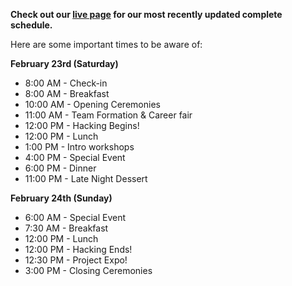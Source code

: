 **Check out our  [live page](https://live.hackcu.org/schedule/) for our most recently updated complete schedule.**


Here are some important times to be aware of:

**February 23rd (Saturday)**

- 8:00 AM - Check-in
- 8:00 AM - Breakfast
- 10:00 AM - Opening Ceremonies
- 11:00 AM - Team Formation & Career fair
- 12:00 PM - Hacking Begins!
- 12:00 PM - Lunch
- 1:00 PM - Intro workshops
- 4:00 PM - Special Event
- 6:00 PM - Dinner
- 11:00 PM - Late Night Dessert

**February 24th (Sunday)**

- 6:00 AM - Special Event
- 7:30 AM - Breakfast
- 12:00 PM - Lunch
- 12:00 PM - Hacking Ends!
- 12:30 PM - Project Expo! 
- 3:00 PM - Closing Ceremonies


